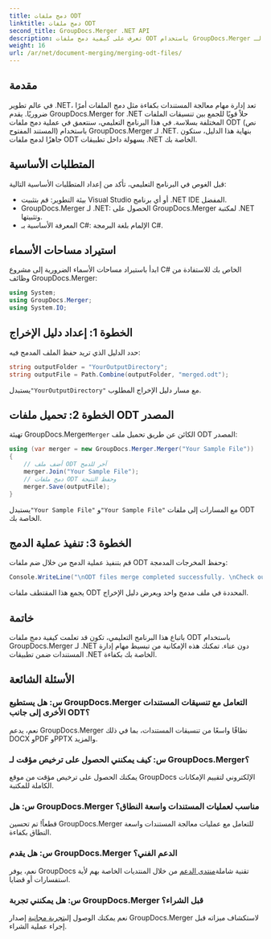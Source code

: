 ```yaml
---
title: دمج ملفات ODT
linktitle: دمج ملفات ODT
second_title: GroupDocs.Merger .NET API
description: تعرف على كيفية دمج ملفات ODT باستخدام GroupDocs.Merger لـ .NET دون عناء. عزز قدرات إدارة المستندات لديك باستخدام هذه المكتبة القوية.
weight: 16
url: /ar/net/document-merging/merging-odt-files/
---
```

## مقدمة
في عالم تطوير .NET، تعد إدارة مهام معالجة المستندات بكفاءة مثل دمج الملفات أمرًا ضروريًا. يقدم GroupDocs.Merger for .NET حلاً قويًا للجمع بين تنسيقات الملفات المختلفة بسلاسة. في هذا البرنامج التعليمي، سنتعمق في عملية دمج ملفات ODT (نص المستند المفتوح) باستخدام GroupDocs.Merger لـ .NET. بنهاية هذا الدليل، ستكون جاهزًا لدمج ملفات ODT بسهولة داخل تطبيقات .NET الخاصة بك.
## المتطلبات الأساسية
قبل الغوص في البرنامج التعليمي، تأكد من إعداد المتطلبات الأساسية التالية:
- بيئة التطوير: قم بتثبيت Visual Studio أو أي برنامج .NET IDE المفضل.
- GroupDocs.Merger لـ .NET: الحصول على GroupDocs.Merger لمكتبة .NET وتثبيتها.
- المعرفة الأساسية بـ C#: الإلمام بلغة البرمجة C#.

## استيراد مساحات الأسماء
ابدأ باستيراد مساحات الأسماء الضرورية إلى مشروع C# الخاص بك للاستفادة من وظائف GroupDocs.Merger:
```csharp
using System; 
using GroupDocs.Merger;
using System.IO;
```
## الخطوة 1: إعداد دليل الإخراج
حدد الدليل الذي تريد حفظ الملف المدمج فيه:
```csharp
string outputFolder = "YourOutputDirectory";
string outputFile = Path.Combine(outputFolder, "merged.odt");
```
 يستبدل`"YourOutputDirectory"` مع مسار دليل الإخراج المطلوب.
## الخطوة 2: تحميل ملفات ODT المصدر
 تهيئة GroupDocs.Merger`Merger` الكائن عن طريق تحميل ملف ODT المصدر:
```csharp
using (var merger = new GroupDocs.Merger.Merger("Your Sample File"))
{
    // أضف ملف ODT آخر للدمج
    merger.Join("Your Sample File");
    // دمج ملفات ODT وحفظ النتيجة
    merger.Save(outputFile);
}
```
 يستبدل`"Your Sample File"` و`"Your Sample File"` مع المسارات إلى ملفات ODT الخاصة بك.
## الخطوة 3: تنفيذ عملية الدمج
قم بتنفيذ عملية الدمج من خلال ضم ملفات ODT وحفظ المخرجات المدمجة:
```csharp
Console.WriteLine("\nODT files merge completed successfully. \nCheck output in {0}", outputFolder);
```
يجمع هذا المقتطف ملفات ODT المحددة في ملف مدمج واحد ويعرض دليل الإخراج.

## خاتمة
باتباع هذا البرنامج التعليمي، تكون قد تعلمت كيفية دمج ملفات ODT باستخدام GroupDocs.Merger لـ .NET دون عناء. تمكنك هذه الإمكانية من تبسيط مهام إدارة المستندات ضمن تطبيقات .NET الخاصة بك بكفاءة.

## الأسئلة الشائعة
### س: هل يستطيع GroupDocs.Merger التعامل مع تنسيقات المستندات الأخرى إلى جانب ODT؟
نعم، يدعم GroupDocs.Merger نطاقًا واسعًا من تنسيقات المستندات، بما في ذلك DOCX وPDF وPPTX والمزيد.
### س: كيف يمكنني الحصول على ترخيص مؤقت لـ GroupDocs.Merger؟
يمكنك الحصول على ترخيص مؤقت من موقع GroupDocs الإلكتروني لتقييم الإمكانات الكاملة للمكتبة.
### س: هل GroupDocs.Merger مناسب لعمليات المستندات واسعة النطاق؟
قطعاً! تم تحسين GroupDocs.Merger للتعامل مع عمليات معالجة المستندات واسعة النطاق بكفاءة.
### س: هل يقدم GroupDocs.Merger الدعم الفني؟
 نعم، يوفر GroupDocs تقنية شاملة[منتدى الدعم](https://forum.groupdocs.com/c/merger/32) من خلال المنتديات الخاصة بهم لأية استفسارات أو قضايا.
### س: هل يمكنني تجربة GroupDocs.Merger قبل الشراء؟
 نعم يمكنك الوصول إلى[تجربة مجانية](https://releases.groupdocs.com/) إصدار GroupDocs.Merger لاستكشاف ميزاته قبل إجراء عملية الشراء.